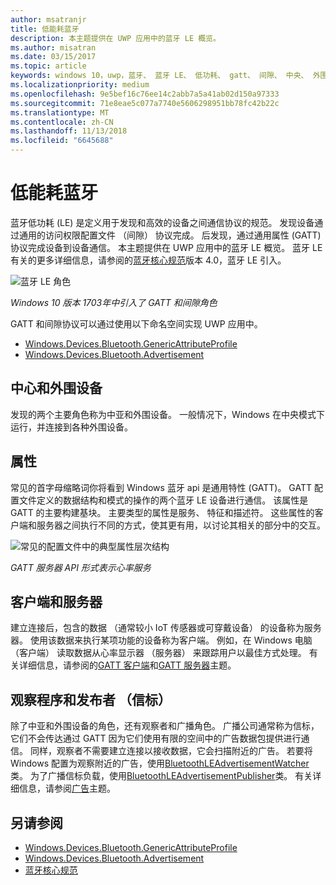 ```yaml
---
author: msatranjr
title: 低能耗蓝牙
description: 本主题提供在 UWP 应用中的蓝牙 LE 概览。
ms.author: misatran
ms.date: 03/15/2017
ms.topic: article
keywords: windows 10，uwp，蓝牙、 蓝牙 LE、 低功耗、 gatt、 间隙、 中央、 外围设备，客户端、 服务器、 观察程序，发布者
ms.localizationpriority: medium
ms.openlocfilehash: 9e5bef16c76ee14c2abb7a5a41ab02d150a97333
ms.sourcegitcommit: 71e8eae5c077a7740e5606298951bb78fc42b22c
ms.translationtype: MT
ms.contentlocale: zh-CN
ms.lasthandoff: 11/13/2018
ms.locfileid: "6645688"
---
```

# <a name="bluetooth-low-energy"></a>低能耗蓝牙
蓝牙低功耗 (LE) 是定义用于发现和高效的设备之间通信协议的规范。 发现设备通过通用的访问权限配置文件 （间隙） 协议完成。 后发现，通过通用属性 (GATT) 协议完成设备到设备通信。 本主题提供在 UWP 应用中的蓝牙 LE 概览。 蓝牙 LE 有关的更多详细信息，请参阅的[蓝牙核心规范](https://www.bluetooth.com/specifications/bluetooth-core-specification)版本 4.0，蓝牙 LE 引入。 

![蓝牙 LE 角色](images/gatt-roles.png)

*Windows 10 版本 1703年中引入了 GATT 和间隙角色*

GATT 和间隙协议可以通过使用以下命名空间实现 UWP 应用中。
- [Windows.Devices.Bluetooth.GenericAttributeProfile](https://docs.microsoft.com/en-us/uwp/api/windows.devices.bluetooth.genericattributeprofile)
- [Windows.Devices.Bluetooth.Advertisement](https://docs.microsoft.com/en-us/uwp/api/windows.devices.bluetooth.genericattributeprofile)

## <a name="central-and-peripheral"></a>中心和外围设备
发现的两个主要角色称为中亚和外围设备。 一般情况下，Windows 在中央模式下运行，并连接到各种外围设备。 

## <a name="attributes"></a>属性
常见的首字母缩略词你将看到 Windows 蓝牙 api 是通用特性 (GATT)。 GATT 配置文件定义的数据结构和模式的操作的两个蓝牙 LE 设备进行通信。 该属性是 GATT 的主要构建基块。 主要类型的属性是服务、 特征和描述符。 这些属性的客户端和服务器之间执行不同的方式，使其更有用，以讨论其相关的部分中的交互。 

![常见的配置文件中的典型属性层次结构](images/gatt-service.png)

*GATT 服务器 API 形式表示心率服务*

## <a name="client-and-server"></a>客户端和服务器
建立连接后，包含的数据 （通常较小 IoT 传感器或可穿戴设备） 的设备称为服务器。 使用该数据来执行某项功能的设备称为客户端。 例如，在 Windows 电脑 （客户端） 读取数据从心率显示器 （服务器） 来跟踪用户以最佳方式处理。 有关详细信息，请参阅的[GATT 客户端](gatt-client.md)和[GATT 服务器](gatt-server.md)主题。

## <a name="watchers-and-publishers-beacons"></a>观察程序和发布者 （信标）
除了中亚和外围设备的角色，还有观察者和广播角色。 广播公司通常称为信标，它们不会传达通过 GATT 因为它们使用有限的空间中的广告数据包提供进行通信。 同样，观察者不需要建立连接以接收数据，它会扫描附近的广告。 若要将 Windows 配置为观察附近的广告，使用[BluetoothLEAdvertisementWatcher](https://docs.microsoft.com/en-us/uwp/api/windows.devices.bluetooth.advertisement.bluetoothleadvertisementwatcher)类。 为了广播信标负载，使用[BluetoothLEAdvertisementPublisher](https://docs.microsoft.com/en-us/uwp/api/windows.devices.bluetooth.advertisement.bluetoothleadvertisementpublisher)类。 有关详细信息，请参阅[广告](ble-beacon.md)主题。

## <a name="see-also"></a>另请参阅
- [Windows.Devices.Bluetooth.GenericAttributeProfile](https://docs.microsoft.com/en-us/uwp/api/windows.devices.bluetooth.genericattributeprofile)
- [Windows.Devices.Bluetooth.Advertisement](https://docs.microsoft.com/en-us/uwp/api/windows.devices.bluetooth.genericattributeprofile)
- [蓝牙核心规范](https://www.bluetooth.com/specifications/bluetooth-core-specification)